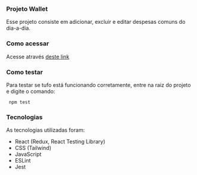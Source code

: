 ### Projeto Wallet

Esse projeto consiste em adicionar, excluir e editar despesas comuns do dia-a-dia.

### Como acessar

Acesse através [deste link](https://project-wallet-three.vercel.app/)

### Como testar

Para testar se tufo está funcionando corretamente, entre na raiz do projeto e digite o comando:
```
 npm test
```

### Tecnologias

As tecnologias utilizadas foram:

- React (Redux, React Testing Library)
- CSS (Tailwind)
- JavaScript
- ESLint
- Jest
